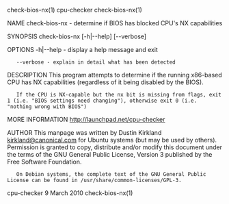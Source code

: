 check-bios-nx(1)                                                                                 cpu-checker                                                                                 check-bios-nx(1)

NAME
       check-bios-nx - determine if BIOS has blocked CPU's NX capabilities

SYNOPSIS
       check-bios-nx [-h|--help] [--verbose]

OPTIONS
       -h|--help - display a help message and exit

       --verbose - explain in detail what has been detected

DESCRIPTION
       This program attempts to determine if the running x86-based CPU has NX capabilities (regardless of it being disabled by the BIOS).

       If the CPU is NX-capable but the nx bit is missing from flags, exit 1 (i.e. "BIOS settings need changing"), otherwise exit 0 (i.e. "nothing wrong with BIOS")

MORE INFORMATION
       http://launchpad.net/cpu-checker

AUTHOR
       This  manpage was written by Dustin Kirkland <kirkland@canonical.com> for Ubuntu systems (but may be used by others).  Permission is granted to copy, distribute and/or modify this document under the
       terms of the GNU General Public License, Version 3 published by the Free Software Foundation.

       On Debian systems, the complete text of the GNU General Public License can be found in /usr/share/common-licenses/GPL-3.

cpu-checker                                                                                      9 March 2010                                                                                check-bios-nx(1)
